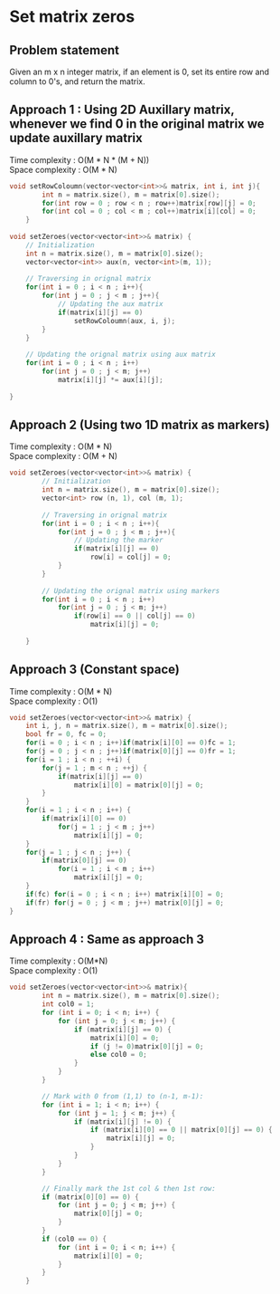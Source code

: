 # Set matrix zeros

## Problem statement

Given an m x n integer matrix, if an element is 0, set its entire row and column to 0's, and return the matrix.

## Approach 1 : Using 2D Auxillary matrix, whenever we find 0 in the original matrix we update auxillary matrix

Time complexity : O(M \* N \* (M + N))  
Space complexity : O(M \* N)

```cpp
void setRowColoumn(vector<vector<int>>& matrix, int i, int j){
        int n = matrix.size(), m = matrix[0].size();
        for(int row = 0 ; row < n ; row++)matrix[row][j] = 0;
        for(int col = 0 ; col < m ; col++)matrix[i][col] = 0;
    }
    
void setZeroes(vector<vector<int>>& matrix) {
    // Initialization
    int n = matrix.size(), m = matrix[0].size();
    vector<vector<int>> aux(n, vector<int>(m, 1));
    
    // Traversing in orignal matrix
    for(int i = 0 ; i < n ; i++){
        for(int j = 0 ; j < m ; j++){
            // Updating the aux matrix
            if(matrix[i][j] == 0)
                setRowColoumn(aux, i, j);
        }
    }
    
    // Updating the orignal matrix using aux matrix
    for(int i = 0 ; i < n ; i++) 
        for(int j = 0 ; j < m; j++) 
            matrix[i][j] *= aux[i][j];
        
}
```

## Approach 2 (Using two 1D matrix as markers) 

Time complexity : O(M \* N)  
Space complexity : O(M + N)

```cpp
void setZeroes(vector<vector<int>>& matrix) {
        // Initialization
        int n = matrix.size(), m = matrix[0].size();
        vector<int> row (n, 1), col (m, 1);
        
        // Traversing in orignal matrix
        for(int i = 0 ; i < n ; i++){
            for(int j = 0 ; j < m ; j++){
                // Updating the marker
                if(matrix[i][j] == 0)
                    row[i] = col[j] = 0;
            }
        }
        
        // Updating the orignal matrix using markers
        for(int i = 0 ; i < n ; i++) 
            for(int j = 0 ; j < m; j++) 
                if(row[i] == 0 || col[j] == 0)
                    matrix[i][j] = 0;
            
    }
```

## Approach 3 (Constant space)

Time complexity : O(M \* N)  
Space complexity : O(1)

```cpp
void setZeroes(vector<vector<int>>& matrix) {
    int i, j, n = matrix.size(), m = matrix[0].size();
    bool fr = 0, fc = 0;
    for(i = 0 ; i < n ; i++)if(matrix[i][0] == 0)fc = 1;
    for(j = 0 ; j < n ; j++)if(matrix[0][j] == 0)fr = 1;
    for(i = 1 ; i < n ; ++i) {
        for(j = 1 ; m < n ; ++j) {
            if(matrix[i][j] == 0)
                matrix[i][0] = matrix[0][j] = 0;
        }
    }
    for(i = 1 ; i < n ; i++) {
        if(matrix[i][0] == 0)
            for(j = 1 ; j < m ; j++)
                matrix[i][j] = 0;
    }
    for(j = 1 ; j < n ; j++) {
        if(matrix[0][j] == 0)
            for(i = 1 ; i < m ; i++)
                matrix[i][j] = 0;
    }
    if(fc) for(i = 0 ; i < n ; i++) matrix[i][0] = 0;
    if(fr) for(j = 0 ; j < m ; j++) matrix[0][j] = 0;
}
```


## Approach 4 : Same as approach 3

Time complexity : O(M\*N)  
Space complexity : O(1)

```cpp
void setZeroes(vector<vector<int>>& matrix){
        int n = matrix.size(), m = matrix[0].size();
        int col0 = 1;
        for (int i = 0; i < n; i++) {
            for (int j = 0; j < m; j++) {
                if (matrix[i][j] == 0) {
                    matrix[i][0] = 0;
                    if (j != 0)matrix[0][j] = 0;
                    else col0 = 0;
                }
            }
        }

        // Mark with 0 from (1,1) to (n-1, m-1):
        for (int i = 1; i < n; i++) {
            for (int j = 1; j < m; j++) {
                if (matrix[i][j] != 0) {
                    if (matrix[i][0] == 0 || matrix[0][j] == 0) {
                        matrix[i][j] = 0;
                    }
                }
            }
        }

        // Finally mark the 1st col & then 1st row:
        if (matrix[0][0] == 0) {
            for (int j = 0; j < m; j++) {
                matrix[0][j] = 0;
            }
        }
        if (col0 == 0) {
            for (int i = 0; i < n; i++) {
                matrix[i][0] = 0;
            }
        }
    }
```